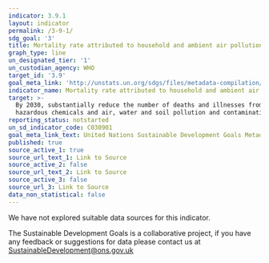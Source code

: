```yaml
---
indicator: 3.9.1
layout: indicator
permalink: /3-9-1/
sdg_goal: '3'
title: Mortality rate attributed to household and ambient air pollution
graph_type: line
un_designated_tier: '1'
un_custodian_agency: WHO
target_id: '3.9'
goal_meta_link: 'http://unstats.un.org/sdgs/files/metadata-compilation/Metadata-Goal-3.pdf'
indicator_name: Mortality rate attributed to household and ambient air pollution
target: >-
  By 2030, substantially reduce the number of deaths and illnesses from
  hazardous chemicals and air, water and soil pollution and contamination
reporting_status: notstarted
un_sd_indicator_code: C030901
goal_meta_link_text: United Nations Sustainable Development Goals Metadata (pdf 865kB)
published: true
source_active_1: true
source_url_text_1: Link to Source
source_active_2: false
source_url_text_2: Link to Source
source_active_3: false
source_url_3: Link to Source
data_non_statistical: false
---
```



We have not explored suitable data sources for this indicator. 

The Sustainable Development Goals is a collaborative project, if you have any feedback or suggestions for data please contact us at <SustainableDevelopment@ons.gov.uk>
